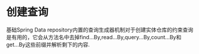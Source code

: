 # 创建查询

基础Spring Data repository内置的查询生成器机制对于创建实体仓库的约束查询是有用的，它会从方法名中去掉find...By,read...By,query...By,count...By和get...By这些前缀并解析剩下的内容.